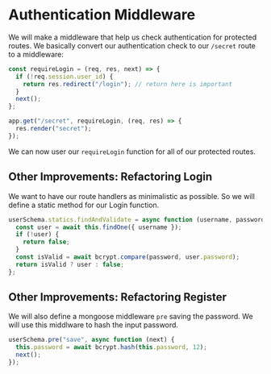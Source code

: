 # Authentication Middleware

We will make a middleware that help us check authentication for protected routes.
We basically convert our authentication check to our `/secret` route to a middleware:

```javascript
const requireLogin = (req, res, next) => {
  if (!req.session.user_id) {
    return res.redirect("/login"); // return here is important
  }
  next();
};

app.get("/secret", requireLogin, (req, res) => {
  res.render("secret");
});
```

We can now user our `requireLogin` function for all of our protected routes.

## Other Improvements: Refactoring Login

We want to have our route handlers as minimalistic as possible.
So we will define a static method for our Login function.

```javascript
userSchema.statics.findAndValidate = async function (username, password) {
  const user = await this.findOne({ username });
  if (!user) {
    return false;
  }
  const isValid = await bcrypt.compare(password, user.password);
  return isValid ? user : false;
};
```

## Other Improvements: Refactoring Register

We will also define a mongoose middleware `pre` saving the password. We will use this middlware to hash the input password.

```javascript
userSchema.pre("save", async function (next) {
  this.password = await bcrypt.hash(this.password, 12);
  next();
});
```
